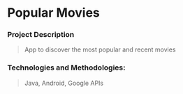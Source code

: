 # Popular Movies

### Project Description
> App to discover the most popular and recent movies

### Technologies and Methodologies:
> Java, Android, Google APIs
